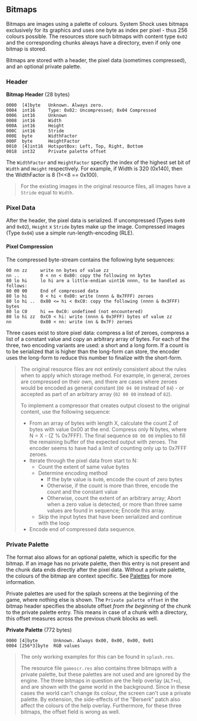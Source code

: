 ## Bitmaps

Bitmaps are images using a palette of colours. System Shock uses bitmaps exclusively for its graphics and uses one byte
as index per pixel - thus 256 colours possible. The resources store such bitmaps with content type ```0x02``` and the
corresponding chunks always have a directory, even if only one bitmap is stored.

Bitmaps are stored with a header, the pixel data (sometimes compressed), and an optional private palette.

### Header

**Bitmap Header** (28 bytes)

    0000  [4]byte   Unknown. Always zero.
    0004  int16     Type: 0x02: Uncompressed; 0x04 Compressed
    0006  int16     Unknown
    0008  int16     Width
    000A  int16     Height
    000C  int16     Stride
    000E  byte      WidthFactor
    000F  byte      HeightFactor
    0010  [4]int16  HotspotBox: Left, Top, Right, Bottom
    0018  int32     Private palette offset

The ```WidthFactor``` and ```HeightFactor``` specify the index of the highest set bit of ```Width``` and ```Height```
respectively. For example, if Width is 320 (0x140), then the WidthFactor is 8 (1<<8 == 0x100).

> For the existing images in the original resource files, all images have a ```Stride``` equal to ```Width```.

### Pixel Data

After the header, the pixel data is serialized. If uncompressed (Types ```0x00``` and ```0x02```),
```Height``` x ```Stride``` bytes make up the image. Compressed images (Type ```0x04```) use a simple run-length-encoding (RLE).

#### Pixel Compression

The compressed byte-stream contains the following byte sequences:

    00 nn zz     write nn bytes of value zz
    nn ..        0 < nn < 0x80: copy the following nn bytes
    80 lo hi     lo hi are a little-endian uint16 nnnn, to be handled as follows:
    80 00 00     End of compressed data
    80 lo hi     0 < hi < 0x80: write (nnnn & 0x7FFF) zeroes
    80 lo hi ..  0x80 <= hi < 0xC0: copy the following (nnnn & 0x3FFF) bytes
    80 lo C0     hi == 0xC0: undefined (not encountered)
    80 lo hi zz  0xC0 < hi: write (nnnn & 0x3FFF) bytes of value zz
    nn           0x80 < nn: write (nn & 0x7F) zeroes

Three cases exist to store pixel data: compress a list of zeroes, compress a list of a constant
value and copy an arbitrary array of bytes. For each of the three, two encoding variants are used: a short and a long form.
If a count is to be serialized that is higher than the long-form can store, the encoder uses the long-form to reduce this number to finalize with the short-form.

> The original resource files are not entirely consistent about the rules when to apply which storage method. For example,
> in general, zeroes are compressed on their own, and there are cases where zeroes would be encoded as general constant
> (```00 04 00``` instead of ```84```) - or accepted as part of an arbitrary array (```02 00 00``` instead of ```82```).
>
> To implement a compressor that creates output closest to the original content, use the following sequence:
> * From an array of bytes with length X, calculate the count Z of bytes with value 0x00 at the end. Compress only N bytes, where N = X - (Z % 0x7FFF).
>   The final sequence ```80 00 00``` implies to fill the remaining buffer of the expected output with zeroes. The encoder
>   seems to have had a limit of counting only up to 0x7FFF zeroes.
> * Iterate through the pixel data from start to N:
>    * Count the extent of same value bytes
>    * Determine encoding method
>       * If the byte value is ```0x00```, encode the count of zero bytes
>       * Otherwise, if the count is more than three, encode the count and the constant value
>       * Otherwise, count the extent of an arbitrary array; Abort when a zero value is detected, or more than three same values are found in sequence; Encode this array.
>    * Skip the input bytes that have been serialized and continue with the loop
> * Encode end of compressed data sequence.


### Private Palette

The format also allows for an optional palette, which is specific for the bitmap. If an image has no private palette, then this
entry is not present and the chunk data ends directly after the pixel data.
Without a private palette, the colours of the bitmap are context specific. See [Palettes](Palettes.md) for more information.

Private palettes are used for the splash screens at the beginning of the game, where nothing else is shown.
The ```Private palette offset``` in the bitmap header specifies the absolute offset *from the beginning* of the chunk to the private palette entry. This means in case of a chunk with a directory, this offset measures across the previous chunk blocks as well.

**Private Palette** (772 bytes)

    0000 [4]byte      Unknown. Always 0x00, 0x00, 0x00, 0x01
    0004 [256*3]byte  RGB values

> The only working examples for this can be found in ```splash.res```.
>
> The resource file ```gamescr.res``` also contains three bitmaps with a private palette, but these palettes are not used and are ignored by the engine.
> The three bitmaps in question are the help overlay (```ALT+o```), and are shown with the game world in the background. Since in these
> cases the world can't change its colour, the screen can't use a private palette. By extension, the side-effects of the "Berserk" patch
> also affect the colours of the help overlay.
> Furthermore, for these three bitmaps, the offset field is wrong as well.
